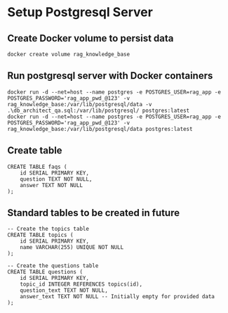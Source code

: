 # Setup Postgresql Server 

## Create Docker volume to persist data
```docker create volume rag_knowledge_base```

## Run postgresql server with Docker containers
```
docker run -d --net=host --name postgres -e POSTGRES_USER=rag_app -e POSTGRES_PASSWORD='rag_app_pwd_@123' -v rag_knowledge_base:/var/lib/postgresql/data -v .\db_architect_qa.sql:/var/lib/postgresql/ postgres:latest
docker run -d --net=host --name postgres -e POSTGRES_USER=rag_app -e POSTGRES_PASSWORD='rag_app_pwd_@123' -v rag_knowledge_base:/var/lib/postgresql/data postgres:latest
```

## Create table
```
CREATE TABLE faqs (
    id SERIAL PRIMARY KEY,
    question TEXT NOT NULL,
    answer TEXT NOT NULL
);
```

## Standard tables to be created in future
```
-- Create the topics table
CREATE TABLE topics (
    id SERIAL PRIMARY KEY,
    name VARCHAR(255) UNIQUE NOT NULL
);

-- Create the questions table
CREATE TABLE questions (
    id SERIAL PRIMARY KEY,
    topic_id INTEGER REFERENCES topics(id),
    question_text TEXT NOT NULL,
    answer_text TEXT NOT NULL -- Initially empty for provided data
);
```